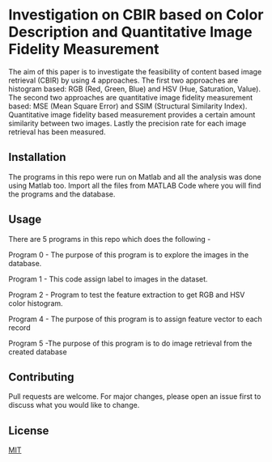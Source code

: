# Investigation on CBIR based on Color Description and Quantitative Image Fidelity Measurement

The aim of this paper is to investigate the feasibility of content based image retrieval (CBIR) by using 4 approaches. The first two approaches are histogram based: RGB (Red, Green, Blue) and HSV (Hue, Saturation, Value). The second two approaches are quantitative image fidelity measurement based: MSE (Mean Square Error) and SSIM (Structural Similarity Index). Quantitative image fidelity based measurement provides a certain amount similarity between two images.  Lastly the precision rate for each image retrieval has been measured.

## Installation

The programs in this repo were run on Matlab and all the analysis was done using Matlab too. Import all the files from MATLAB Code where you will find the programs and the database.

## Usage
There are 5 programs in this repo which does the following -

Program 0 - The purpose of this program is to explore the images in the database.

Program 1 - This code assign label to images in the dataset.

Program 2 - Program to test the feature extraction to get RGB and HSV color histogram.

Program 4 - The purpose of this program is to assign feature vector to each record

Program 5 -The purpose of this program is to do image retrieval from the created database



## Contributing
Pull requests are welcome. For major changes, please open an issue first to discuss what you would like to change.



## License
[MIT](https://choosealicense.com/licenses/mit/)
